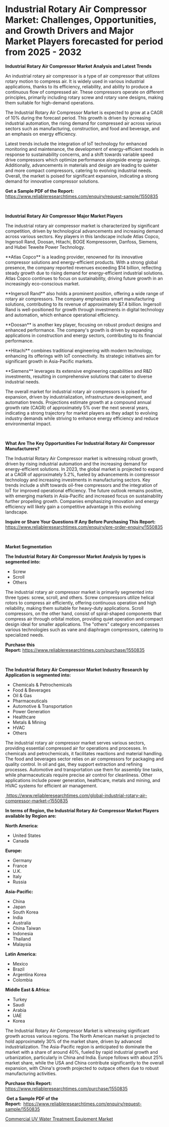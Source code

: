 <p><h1>Industrial Rotary Air Compressor Market: Challenges, Opportunities, and Growth Drivers and Major Market Players forecasted for period from 2025 - 2032</h1></p><p><strong>Industrial Rotary Air Compressor Market Analysis and Latest Trends</strong></p>
<p><p>An industrial rotary air compressor is a type of air compressor that utilizes rotary motion to compress air. It is widely used in various industrial applications, thanks to its efficiency, reliability, and ability to produce a continuous flow of compressed air. These compressors operate on different principles, primarily including rotary screw and rotary vane designs, making them suitable for high-demand operations.</p><p>The Industrial Rotary Air Compressor Market is expected to grow at a CAGR of 10% during the forecast period. This growth is driven by increasing industrial automation, the rising demand for compressed air across various sectors such as manufacturing, construction, and food and beverage, and an emphasis on energy efficiency. </p><p>Latest trends include the integration of IoT technology for enhanced monitoring and maintenance, the development of energy-efficient models in response to sustainability concerns, and a shift towards variable speed drive compressors which optimize performance alongside energy savings. Additionally, advancements in materials and design are leading to quieter and more compact compressors, catering to evolving industrial needs. Overall, the market is poised for significant expansion, indicating a strong demand for innovative compressor solutions.</p></p>
<p><strong>Get a Sample PDF of the Report:&nbsp;</strong> <a href="https://www.reliableresearchtimes.com/enquiry/request-sample/1550835?utm_campaign=3004&utm_medium=2&utm_source=Github&utm_content=ia&utm_term=11042025&utm_id=industrial-rotary-air-compressor">https://www.reliableresearchtimes.com/enquiry/request-sample/1550835</a></p>
<p>&nbsp;</p>
<p><strong>Industrial Rotary Air Compressor Major Market Players</strong></p>
<p><p>The industrial rotary air compressor market is characterized by significant competition, driven by technological advancements and increasing demand across various sectors. Key players in this landscape include Atlas Copco, Ingersoll Rand, Doosan, Hitachi, BOGE Kompressoren, Danfoss, Siemens, and Hubei Teweite Power Technology.</p><p>**Atlas Copco** is a leading provider, renowned for its innovative compressor solutions and energy-efficient products. With a strong global presence, the company reported revenues exceeding $14 billion, reflecting steady growth due to rising demand for energy-efficient industrial solutions. Atlas Copco continues to focus on sustainability, driving future growth in an increasingly eco-conscious market.</p><p>**Ingersoll Rand** also holds a prominent position, offering a wide range of rotary air compressors. The company emphasizes smart manufacturing solutions, contributing to its revenue of approximately $7.4 billion. Ingersoll Rand is well-positioned for growth through investments in digital technology and automation, which enhance operational efficiency.</p><p>**Doosan** is another key player, focusing on robust product designs and enhanced performance. The company's growth is driven by expanding applications in construction and energy sectors, contributing to its financial performance.</p><p>**Hitachi** combines traditional engineering with modern technology, enhancing its offerings with IoT connectivity. Its strategic initiatives aim for significant growth in Asia-Pacific markets.</p><p>**Siemens** leverages its extensive engineering capabilities and R&D investments, resulting in comprehensive solutions that cater to diverse industrial needs.</p><p>The overall market for industrial rotary air compressors is poised for expansion, driven by industrialization, infrastructure development, and automation trends. Projections estimate growth at a compound annual growth rate (CAGR) of approximately 5% over the next several years, indicating a strong trajectory for market players as they adapt to evolving industry demands while striving to enhance energy efficiency and reduce environmental impact.</p></p>
<p>&nbsp;</p>
<p><strong>What Are The Key Opportunities For Industrial Rotary Air Compressor Manufacturers?</strong></p>
<p><p>The Industrial Rotary Air Compressor market is witnessing robust growth, driven by rising industrial automation and the increasing demand for energy-efficient solutions. In 2023, the global market is projected to expand at a CAGR of approximately 5.2%, fueled by advancements in compressor technology and increasing investments in manufacturing sectors. Key trends include a shift towards oil-free compressors and the integration of IoT for improved operational efficiency. The future outlook remains positive, with emerging markets in Asia-Pacific and increased focus on sustainability further propelling growth. Companies emphasizing innovation and energy efficiency will likely gain a competitive advantage in this evolving landscape.</p></p>
<p><strong>Inquire or Share Your Questions If Any Before Purchasing This Report:</strong> <a href="https://www.reliableresearchtimes.com/enquiry/pre-order-enquiry/1550835?utm_campaign=3004&utm_medium=2&utm_source=Github&utm_content=ia&utm_term=11042025&utm_id=industrial-rotary-air-compressor">https://www.reliableresearchtimes.com/enquiry/pre-order-enquiry/1550835</a></p>
<p>&nbsp;</p>
<p><strong>Market Segmentation</strong></p>
<p><strong>The Industrial Rotary Air Compressor Market Analysis by types is segmented into:</strong></p>
<p><ul><li>Screw</li><li>Scroll</li><li>Others</li></ul></p>
<p><p>The industrial rotary air compressor market is primarily segmented into three types: screw, scroll, and others. Screw compressors utilize helical rotors to compress air efficiently, offering continuous operation and high reliability, making them suitable for heavy-duty applications. Scroll compressors, on the other hand, consist of spiral-shaped components that compress air through orbital motion, providing quiet operation and compact design ideal for smaller applications. The "others" category encompasses various technologies such as vane and diaphragm compressors, catering to specialized needs.</p></p>
<p><strong>Purchase this Report:&nbsp;</strong><a href="https://www.reliableresearchtimes.com/purchase/1550835?utm_campaign=3004&utm_medium=2&utm_source=Github&utm_content=ia&utm_term=11042025&utm_id=industrial-rotary-air-compressor">https://www.reliableresearchtimes.com/purchase/1550835</a></p>
<p>&nbsp;</p>
<p><strong>The Industrial Rotary Air Compressor Market Industry Research by Application is segmented into:</strong></p>
<p><ul><li>Chemicals & Petrochemicals</li><li>Food & Beverages</li><li>Oil & Gas</li><li>Pharmaceuticals</li><li>Automotive & Transportation</li><li>Power Generation</li><li>Healthcare</li><li>Metals & Mining</li><li>HVAC</li><li>Others</li></ul></p>
<p><p>The industrial rotary air compressor market serves various sectors, providing essential compressed air for operations and processes. In chemicals and petrochemicals, it facilitates reactions and material handling. The food and beverages sector relies on air compressors for packaging and quality control. In oil and gas, they support extraction and refining processes. Automotive and transportation use them for assembly line tasks, while pharmaceuticals require precise air control for cleanliness. Other applications include power generation, healthcare, metals and mining, and HVAC systems for efficient air management.</p></p>
<p><a href="https://www.reliableresearchtimes.com/global-industrial-rotary-air-compressor-market-r1550835?utm_campaign=3004&utm_medium=2&utm_source=Github&utm_content=ia&utm_term=11042025&utm_id=industrial-rotary-air-compressor">&nbsp;https://www.reliableresearchtimes.com/global-industrial-rotary-air-compressor-market-r1550835</a></p>
<p><strong>In terms of Region, the Industrial Rotary Air Compressor Market Players available by Region are:</strong></p>
<p>
    <p> <strong> North America: </strong>
        <ul>
            <li>United States</li>
            <li>Canada</li>
        </ul>
        </p> 
    <p> <strong> Europe: </strong>
        <ul>
            <li>Germany</li>
            <li>France</li>
            <li>U.K.</li>
            <li>Italy</li>
            <li>Russia</li>
        </ul>
        </p> 
    <p> <strong> Asia-Pacific: </strong>
        <ul>
            <li>China</li>
            <li>Japan</li>
            <li>South Korea</li>
            <li>India</li>
            <li>Australia</li>
            <li>China Taiwan</li>
            <li>Indonesia</li>
            <li>Thailand</li>
            <li>Malaysia</li>
        </ul>
        </p> 
    <p> <strong> Latin America: </strong>
        <ul>
            <li>Mexico</li>
            <li>Brazil</li>
            <li>Argentina Korea</li>
            <li>Colombia</li>
        </ul>
        </p> 
    <p> <strong> Middle East & Africa: </strong>
        <ul>
            <li>Turkey</li>
            <li>Saudi</li>
            <li>Arabia</li>
            <li>UAE</li>
            <li>Korea</li>
        </ul>
    </p>
    </p>
<p><p>The Industrial Rotary Air Compressor Market is witnessing significant growth across various regions. The North American market is projected to hold approximately 30% of the market share, driven by advanced industrialization. The Asia-Pacific region is anticipated to dominate the market with a share of around 40%, fueled by rapid industrial growth and urbanization, particularly in China and India. Europe follows with about 25% market share, while the USA and China contribute significantly to the overall expansion, with China's growth projected to outpace others due to robust manufacturing activities.</p></p>
<p><strong>Purchase this Report: </strong><a href="https://www.reliableresearchtimes.com/purchase/1550835?utm_campaign=3004&utm_medium=2&utm_source=Github&utm_content=ia&utm_term=11042025&utm_id=industrial-rotary-air-compressor">https://www.reliableresearchtimes.com/purchase/1550835</a></p>
<p>&nbsp;<strong>Get a Sample PDF of the Report:&nbsp;&nbsp;</strong><a href="https://www.reliableresearchtimes.com/enquiry/request-sample/1550835?utm_campaign=3004&utm_medium=2&utm_source=Github&utm_content=ia&utm_term=11042025&utm_id=industrial-rotary-air-compressor">https://www.reliableresearchtimes.com/enquiry/request-sample/1550835</a></p>
<p><strong></strong></p>
<p><p><a href="https://github.com/kocssequen/Market-Research-Report-List-1/blob/main/commercial-uv-water-treatment-equipment-market.md?utm_campaign=3004&utm_medium=2&utm_source=Github&utm_content=ia&utm_term=11042025&utm_id=industrial-rotary-air-compressor">Commercial UV Water Treatment Equipment Market</a></p></p>